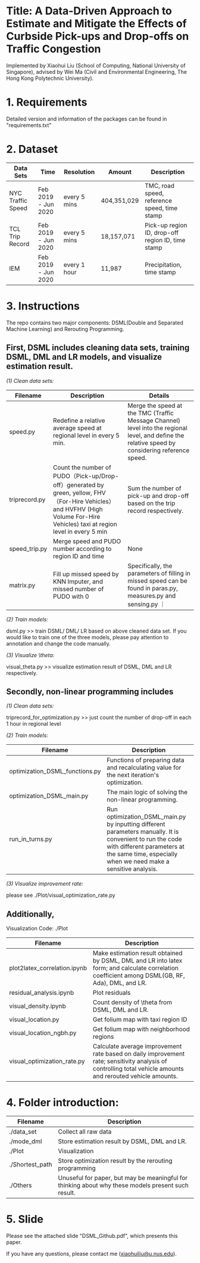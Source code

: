 # Title: A Data-Driven Approach to Estimate and Mitigate the Effects of Curbside Pick-ups and Drop-offs on Traffic Congestion

Implemented by Xiaohui Liu (School of Computing, National University of Singapore), advised by Wei Ma (Civil and Environmental Engineering, The Hong Kong Polytechnic University).

# 1. Requirements

Detailed version and information of the packages can be found in "requirements.txt"

# 2. Dataset

| Data Sets | Time | Resolution| Amount| Description|
| ------ | ------ | ------ | ------ | ------ |
|NYC Traffic Speed| Feb 2019 - Jun 2020 | every 5 mins| 404,351,029| TMC, road speed, reference speed, time stamp|
|TCL Trip Record| Feb 2019 - Jun 2020 | every 5 mins|18,157,071|Pick-up region ID, drop-off region ID, time stamp|
|IEM | Feb 2019 - Jun 2020| every 1 hour| 11,987| Precipitation, time stamp|


# 3. Instructions

The repo contains two major components: DSML(Double and Separated Machine Learning) and Rerouting Programming.

## First, DSML includes cleaning data sets, training DSML, DML and LR models, and visualize estimation result.

*(1) Clean data sets:*

| Filename | Description | Details|
| ------ | ------ | ------ |
| speed.py | Redefine a relative average speed at regional level in every 5 min. | Merge the speed at the TMC (Traffic Message Channel) level into the regional level, and define the relative speed by considering reference speed. |
| triprecord.py | Count the number of PUDO（Pick-up/Drop-off）generated by green, yellow, FHV（For-Hire Vehicles） and HVFHV (High Volume For-Hire Vehicles) taxi at region level in every 5 min | Sum the number of pick-up and drop-off based on the trip record respectively. |
| speed_trip.py | Merge speed and PUDO number according to region ID and time | None |
| matrix.py | Fill up missed speed by KNN Imputer, and missed number of PUDO with 0 | Specifically, the parameters of filling in missed speed can be found in paras.py, measures.py and sensing.py ｜

*(2) Train models:*

dsml.py >> train DSML/ DML/ LR based on above cleaned data set. If you would like to train one of the three models, please pay attention to annotation and change the code manually.

*(3) Visualize \theta:*

visual_theta.py >> visualize estimation result of DSML, DML and LR respectively.

## Secondly, non-linear programming includes

*(1) Clean data sets:*

triprecord_for_optimization.py >> just count the number of drop-off in each 1 hour in regional level

*(2) Train models:*

| Filename | Description |
| ------ | ------ |
|optimization_DSML_functions.py | Functions of preparing data and recalculating value for the next iteration's optimization. |
|optimization_DSML_main.py | The main logic of solving the non-linear programming. |
|run_in_turns.py | Run optimization_DSML_main.py by inputting different parameters manually. It is convenient to run the code with different parameters at the same time, especially when we need make a sensitive analysis.|

*(3) Visualize improvement rate:*

please see ./Plot/visual_optimization_rate.py

## Additionally,

Visualization Code: ./Plot

| Filename | Description |
| ------ | ------ |
|plot2latex_correlation.ipynb|Make estimation result obtained by DSML, DML and LR into latex form; and calculate correlation coefficient among DSML(GB, RF, Ada), DML, and LR.|
|residual_analysis.ipynb|Plot residuals|
|visual_density.ipynb | Count density of \theta from DSML, DML and LR.|
|visual_location.py|Get folium map with taxi region ID|
|visual_location_ngbh.py | Get folium map with neighborhood regions|
|visual_optimization_rate.py |Calculate average improvement rate based on daily improvement rate; sensitivity analysis of controlling total vehicle amounts and rerouted vehicle amounts.|

# 4. Folder introduction:

| Filename | Description |
| ------ | ------ |
|./data_set|Collect all raw data|
|./mode_dml  | Store estimation result by DSML, DML and LR.|
|./Plot | Visualization|
|./Shortest_path | Store optimization result by the rerouting programming|
|./Others | Unuseful for paper, but may be meaningful for thinking about why these models present such result.

# 5. Slide

Please see the attached slide "DSML_Github.pdf", which presents this paper.

If you have any questions, please contact me (xiaohuiliu@u.nus.edu).